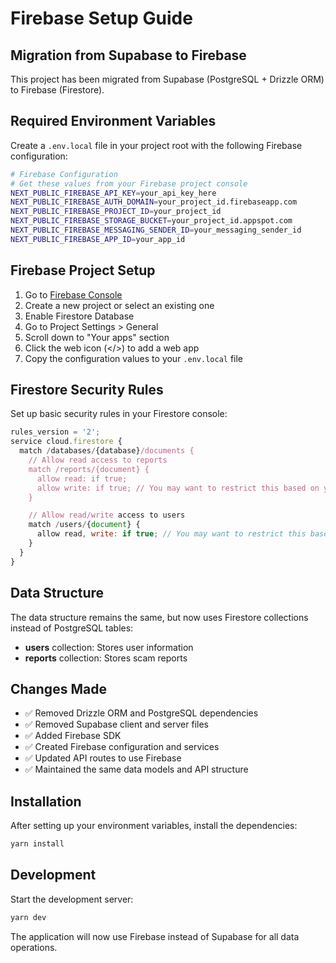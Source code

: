 # Firebase Setup Guide

## Migration from Supabase to Firebase

This project has been migrated from Supabase (PostgreSQL + Drizzle ORM) to Firebase (Firestore).

## Required Environment Variables

Create a `.env.local` file in your project root with the following Firebase configuration:

```bash
# Firebase Configuration
# Get these values from your Firebase project console
NEXT_PUBLIC_FIREBASE_API_KEY=your_api_key_here
NEXT_PUBLIC_FIREBASE_AUTH_DOMAIN=your_project_id.firebaseapp.com
NEXT_PUBLIC_FIREBASE_PROJECT_ID=your_project_id
NEXT_PUBLIC_FIREBASE_STORAGE_BUCKET=your_project_id.appspot.com
NEXT_PUBLIC_FIREBASE_MESSAGING_SENDER_ID=your_messaging_sender_id
NEXT_PUBLIC_FIREBASE_APP_ID=your_app_id
```

## Firebase Project Setup

1. Go to [Firebase Console](https://console.firebase.google.com/)
2. Create a new project or select an existing one
3. Enable Firestore Database
4. Go to Project Settings > General
5. Scroll down to "Your apps" section
6. Click the web icon (</>) to add a web app
7. Copy the configuration values to your `.env.local` file

## Firestore Security Rules

Set up basic security rules in your Firestore console:

```javascript
rules_version = '2';
service cloud.firestore {
  match /databases/{database}/documents {
    // Allow read access to reports
    match /reports/{document} {
      allow read: if true;
      allow write: if true; // You may want to restrict this based on your needs
    }

    // Allow read/write access to users
    match /users/{document} {
      allow read, write: if true; // You may want to restrict this based on your needs
    }
  }
}
```

## Data Structure

The data structure remains the same, but now uses Firestore collections instead of PostgreSQL tables:

- **users** collection: Stores user information
- **reports** collection: Stores scam reports

## Changes Made

- ✅ Removed Drizzle ORM and PostgreSQL dependencies
- ✅ Removed Supabase client and server files
- ✅ Added Firebase SDK
- ✅ Created Firebase configuration and services
- ✅ Updated API routes to use Firebase
- ✅ Maintained the same data models and API structure

## Installation

After setting up your environment variables, install the dependencies:

```bash
yarn install
```

## Development

Start the development server:

```bash
yarn dev
```

The application will now use Firebase instead of Supabase for all data operations.
